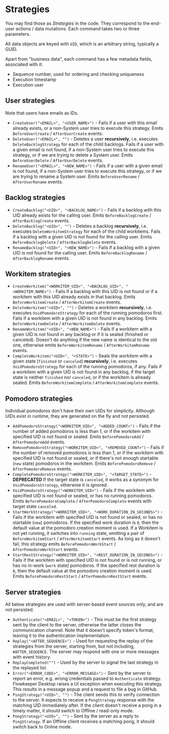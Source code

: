 # Strategies

You may find those as _Strategies_ in the code. They correspond to the end-user actions /
data mutations. Each command takes two or three parameters.

All data objects are keyed with `UID`, which is an arbitrary string, typically a GUID.

Apart from "business data", each command has a few metadata fields, associated with it:
- Sequence number, used for ordering and checking uniqueness
- Execution timestamp
- Execution user

## User strategies

Note that users have emails as IDs.

- `CreateUser("<EMAIL>", "<USER_NAME>")` - Fails if a user with this email already 
exists, or a non-System user tries to execute this strategy. Emits `BeforeUserCreate` / 
`AfterUserCreate` events.
- `DeleteUser("<EMAIL>", "")` - Deletes a user **recursively**, i.e. executes
`DeleteBacklogStrategy` for each of the child backlogs. Fails if a user with a given 
email is not found, if a non-System user tries to execute this strategy, or if we are
trying to delete a System user. Emits `BeforeUserDelete` / `AfterUserDelete` events.
- `RenameUser("<EMAIL>", "<NEW_NAME>")` - Fails if a user with a given email is not found,
if a non-System user tries to execute this strategy, or if we are trying to rename a System 
user. Emits `BeforeUserRename` / `AfterUserRename` events.

## Backlog strategies

- `CreateBacklog("<UID>", "<BACKLOG_NAME>")` - Fails if a backlog with this UID already 
exists for the calling user. Emits `BeforeBacklogCreate` / `AfterBacklogCreate` events.
- `DeleteBacklog("<UID>", "")` - Deletes a backlog **recursively**, i.e. executes
`DeleteWorkitemStrategy` for each of the child workitems. Fails if a backlog with a given 
UID is not found for the calling user. Emits `BeforeBacklogDelete` / `AfterBacklogDelete` 
events.
- `RenameBacklog("<UID>", "<NEW_NAME>")` - Fails if a backlog with a given UID is not found 
for the calling user. Emits `BeforeBacklogRename` / `AfterBacklogRename` events.

## Workitem strategies

- `CreateWorkitem("<WORKITEM_UID>", "<BACKLOG_UID>", "<WORKITEM_NAME>")` - Fails if a backlog 
with this UID is not found or if a workitem with this UID already exists in that backlog. 
Emits `BeforeWorkitemCreate` / `AfterWorkitemCreate` events.
- `DeleteWorkitem("<UID>", "")` - Deletes a workitem **recursively**, i.e. executes
`VoidPomodoroStrategy` for each of the running pomodoros first. Fails if a workitem with a given 
UID is not found in any backlog. Emits `BeforeWorkitemDelete` / `AfterWorkitemDelete` events.
- `RenameWorkitem("<UID>", "<NEW_NAME>")` - Fails if a workitem with a given UID is not found in
any backlog or if it is sealed (finished or canceled). Doesn't do anything if the new name is 
identical to the old one, otherwise emits `BeforeWorkitemRename` / `AfterWorkitemRename` events.
- `CompleteWorkitem("<UID>", "<STATE>")` - Seals the workitem with a given state (`finished` or 
`canceled`) **recursively**, i.e. executes `VoidPomodoroStrategy` for each of the running 
pomodoros, if any. Fails if a workitem with a given UID is not found in any backlog, if the 
target state is neither `finished` nor `canceled`, or if the workitem is already sealed. Emits 
`BeforeWorkitemComplete` / `AfterWorkitemComplete` events.

## Pomodoro strategies

Individual pomodoros don't have their own UIDs for simplicity. Although UIDs exist in runtime,
they are generated on the fly and not persisted.

- `AddPomodoroStrategy("<WORKITEM_UID>", "<ADDED_COUNT>")` - Fails if the number of added 
pomodoros is less than 1, or if the workitem with specified UID is not found or sealed. Emits 
`BeforePomodoroAdd` / `AfterPomodoroAdd` events.
- `RemovePomodoroStrategy("<WORKITEM_UID>", "<REMOVED_COUNT>")` - Fails if the number of removed 
pomodoros is less than 1, or if the workitem with specified UID is not found or sealed, or if 
there's not enough startable (`new` state) pomodoros in the workitem. Emits 
`BeforePomodoroRemove` / `AfterPomodoroRemove` events.
- `CompletePomodoroStrategy("<WORKITEM_UID>", "<TARGET_STATE>")` - **DEPRECATED** If the target
state is `canceled`, it works as a synonym for `VoidPomodoroStrategy`, otherwise it is ignored.
- `VoidPomodoroStrategy("<WORKITEM_UID>")` - Fails if the workitem with specified UID is not 
found or sealed, or has no running pomodoros. Emits `BeforePomodoroComplete` / 
`AfterPomodoroComplete` events with target state `canceled`.
- `StartWorkStrategy("<WORKITEM_UID>", "<WORK_DURATION_IN_SECONDS>")` - Fails if the workitem 
with specified UID is not found or sealed, or has no startable (`new`) pomodoros. If the 
specified work duration is `0`, then the default value at the pomodoro creation moment is used. 
If a Workitem is not yet running, it switches into `running` state, emitting a pair of 
`BeforeWorkitemStart` / `AfterWorkitemStart` events. As long as it doesn't fail, this strategy 
emits `BeforePomodoroWorkStart` / `AfterPomodoroWorkStart` events.
- `StartRestStrategy("<WORKITEM_UID>", "<REST_DURATION_IN_SECONDS>")` - Fails if the workitem 
with specified UID is not found or is not running, or has no in-work (`work` state) pomodoros. 
If the specified rest duration is `0`, then the default value at the pomodoro creation moment 
is used. Emits `BeforePomodoroRestStart` / `AfterPomodoroRestStart` events.

## Server strategies

All below strategies are used with server-based event sources only, and are not persisted.

- `Authenticate("<EMAIL>", "<TOKEN>")` - This must be the first strategy sent by the client to 
the server, otherwise the latter closes the communication channel. Note that it doesn't specify 
token's format, leaving it to the authentication implementation.
- `Replay("<AFTER_SEQUENCE>")` - Used for requesting the replay of the strategies from the
server, starting from, but not including, `#AFTER_SEQUENCE`. The server may respond with one
or more messages with event history. 
- `ReplayCompleted("")` - Used by the server to signal the last strategy in the replayed list.
- `Error("<ERROR_CODE>", "<ERROR_MESSAGE>")` - Sent by the server to report an error, e.g. wrong
credentials passed to `Authenticate` strategy. Flowkeeper Desktop raises a UI exception when
executing this strategy. This results in a message popup and a request to file a bug in GitHub.
- `PingStrategy("<UID>", "")` - The client sends this to verify connection to the server. It
expects to receive a `PongStrategy` response with the matching UID immediately after. If the
client doesn't receive a pong in a timely matter, it should switch to Offline / read-only mode.
- `PongStrategy("<UID>", "")` - Sent by the server as a reply to `PingStrategy`. If an Offline 
client receives a matching pong, it should switch back to Online mode.
